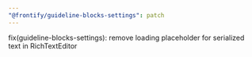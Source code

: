 ```yaml
---
"@frontify/guideline-blocks-settings": patch
---
```


fix(guideline-blocks-settings): remove loading placeholder for serialized text in RichTextEditor
